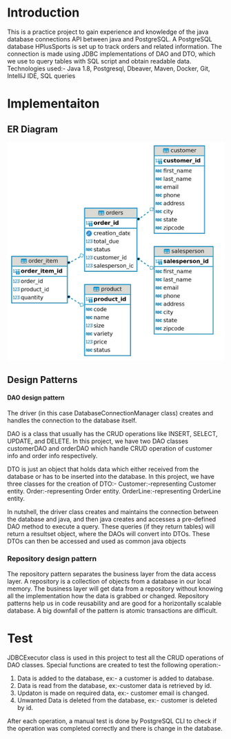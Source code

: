 # Introduction
This is a practice project to gain experience and knowledge of the java database connections API  between java and PostgreSQL. A PostgreSQL database HPlusSports is set up to track orders and related information. The connection is made using JDBC implementations of DAO and DTO, which we use to query tables with SQL script and obtain readable data.
Technologies used:- Java 1.8, Postgresql, Dbeaver, Maven, Docker, Git, IntelliJ IDE, SQL queries 

# Implementaiton
## ER Diagram
![](jdbc.jpg)
## Design Patterns
#### DAO design pattern
The driver (in this case DatabaseConnectionManager class) creates and handles the connection to the database itself.

DAO is a class that usually has the CRUD operations like INSERT, SELECT, UPDATE, and DELETE. In this project, we have two DAO classes customerDAO and orderDAO which handle CRUD operation of customer info and order info respectively.

DTO is just an object that holds data which either received from the database or has to be inserted into the database. In this project, we have three classes for the creation of DTO:-
Customer:-representing Customer entity.
Order:-representing Order entity.
OrderLine:-representing OrderLine entity.

In nutshell, the driver class creates and maintains the connection between the database and java, and then java creates and accesses a pre-defined DAO method to execute a query. These queries (if they return tables) will return a resultset object, where the DAOs will convert into DTOs. These DTOs can then be accessed and used as common  java objects
### Repository design pattern
The repository pattern separates the business layer from the data access layer. A repository is a collection of objects from a database in our local memory. The business layer will get data from a repository without knowing all the implementation how the data is grabbed or changed. Repository patterns help us in code reusability and are good for a horizontally scalable database. A big downfall of the pattern is atomic transactions are difficult.
# Test
JDBCExecutor class is used in this project to test all the CRUD operations of DAO classes. Special functions are created to test the following operation:-
1. Data is added to the database, ex:- a customer is added to database.
2. Data is read from the database, ex:-customer data is retrieved by id.
3. Updaton is made on required data, ex:- customer email is changed.
4. Unwanted Data is deleted from the database, ex:- customer is deleted by id.

After each operation, a manual test is done by PostgreSQL CLI to check if the operation was completed correctly and there is change in the database.
